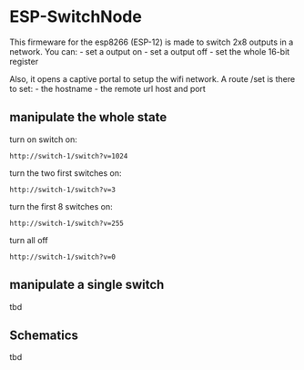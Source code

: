 # ESP-SwitchNode

This firmeware for the esp8266 (ESP-12) is made to switch 2x8 outputs in a network.
You can:
	- set a output on
	- set a output off
	- set the whole 16-bit register 
	
	
Also, it opens a captive portal to setup the wifi network. A route /set is there to set:
	- the hostname
	- the remote url host and port
	
	
## manipulate the whole state

turn on switch on:

```
http://switch-1/switch?v=1024
```

turn the two first switches on:

```
http://switch-1/switch?v=3
```

turn the first 8 switches on:

```
http://switch-1/switch?v=255
```

turn all off

```
http://switch-1/switch?v=0
```

## manipulate a single switch

tbd

	
## Schematics


tbd